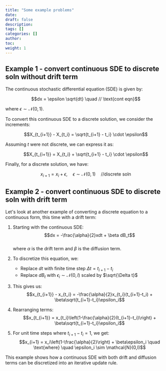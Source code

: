 ```yaml
---
title: "Some example problems"
date:
draft: false
description:
tags: []
categories: []
author:
toc:
weight: 1
---
```


## Example 1 - convert continuous SDE to discrete soln without drift term
The continuous stochastic differential equation (SDE) is given by:

$$dx = \epsilon \sqrt{dt} \quad // \text{cont eqn}$$

where $\epsilon \sim \mathcal{N}(0,1)$.

To convert this continuous SDE to a discrete solution, we consider the increments:

$$X_{t_{i+1}} - X_{t_i} = \sqrt{t_{i+1} - t_i} \cdot \epsilon$$

Assuming $t$ were not discrete, we can express it as:

$$X_{t_{i+1}} = X_{t_i} + \sqrt{t_{i+1} - t_i} \cdot \epsilon$$

Finally, for a discrete solution, we have:

$$x_{i+1} = x_i + \epsilon, \quad \epsilon \sim \mathcal{N}(0,1) \quad // \text{discrete soln}$$

## Example 2 - convert continuous SDE to discrete soln with drift term
Let's look at another example of converting a discrete equation to a continuous form, this time with a drift term:

1. Starting with the continuous SDE:
   $$dx = -\frac{\alpha}{2}xdt + \beta dB_t$$  
   where $\alpha$ is the drift term and $\beta$ is the diffusion term.

2. To discretize this equation, we:
   - Replace $dt$ with finite time step $\Delta t = t_{i+1} - t_i$
   - Replace $dB_t$ with $\epsilon_i \sim \mathcal{N}(0,I)$ scaled by $\sqrt{\Delta t}$

3. This gives us:
   $$x_{t_{i+1}} - x_{t_i} = -\frac{\alpha}{2}x_{t_i}(t_{i+1}-t_i) + \beta\sqrt{t_{i+1}-t_i}\epsilon_i$$

4. Rearranging terms:
   $$x_{t_{i+1}} = x_{t_i}\left(1-\frac{\alpha}{2}(t_{i+1}-t_i)\right) + \beta\sqrt{t_{i+1}-t_i}\epsilon_i$$

5. For unit time steps where $t_{i+1}-t_i = 1$, we get:
   $$x_{i+1} = x_i\left(1-\frac{\alpha}{2}\right) + \beta\epsilon_i \quad \text{where} \quad \epsilon_i \sim \mathcal{N}(0,I)$$

This example shows how a continuous SDE with both drift and diffusion terms can be discretized into an iterative update rule.